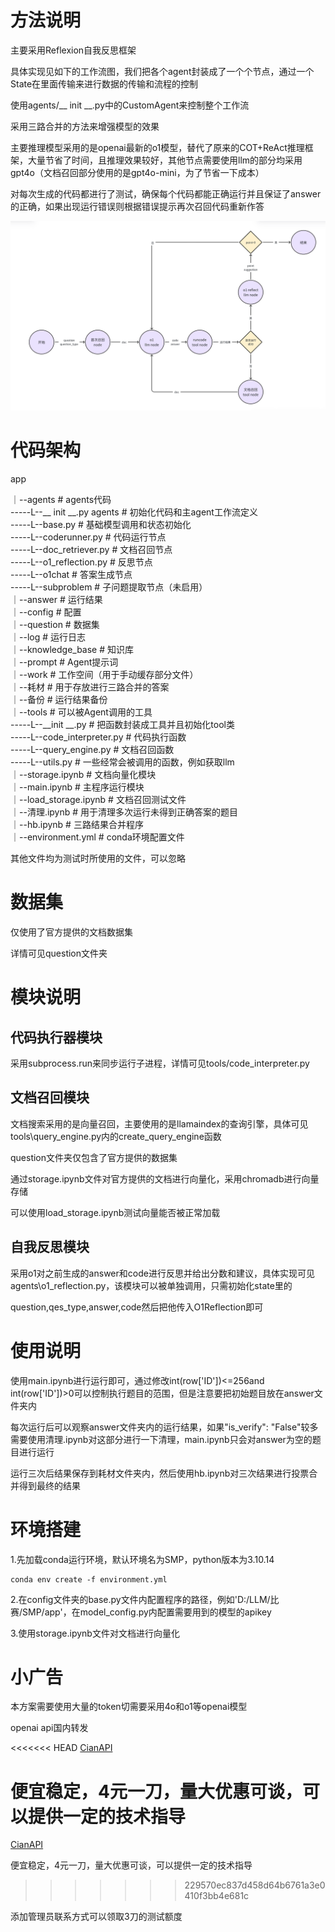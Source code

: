 # 方法说明

主要采用Reflexion自我反思框架

具体实现见如下的工作流图，我们把各个agent封装成了一个个节点，通过一个State在里面传输来进行数据的传输和流程的控制

使用agents/__ init __.py中的CustomAgent来控制整个工作流

采用三路合并的方法来增强模型的效果

主要推理模型采用的是openai最新的o1模型，替代了原来的COT+ReAct推理框架，大量节省了时间，且推理效果较好，其他节点需要使用llm的部分均采用gpt4o（文档召回部分使用的是gpt4o-mini，为了节省一下成本）

对每次生成的代码都进行了测试，确保每个代码都能正确运行并且保证了answer的正确，如果出现运行错误则根据错误提示再次召回代码重新作答

![1726650564525](image/readme/1726650564525.png)

# 代码架构

app

｜--agents # agents代码  
-----L--__ init __.py agents # 初始化代码和主agent工作流定义  
-----L--base.py # 基础模型调用和状态初始化  
-----L--coderunner.py # 代码运行节点  
-----L--doc_retriever.py # 文档召回节点  
-----L--o1_reflection.py # 反思节点  
-----L--o1chat # 答案生成节点  
-----L--subproblem # 子问题提取节点（未启用）  
｜--answer # 运行结果  
｜--config # 配置  
｜--question # 数据集  
｜--log # 运行日志  
｜--knowledge_base # 知识库  
｜--prompt # Agent提示词  
｜--work # 工作空间（用于手动缓存部分文件）  
｜--耗材 # 用于存放进行三路合并的答案  
｜--备份 # 运行结果备份  
｜--tools # 可以被Agent调用的工具  
-----L--__init __.py # 把函数封装成工具并且初始化tool类  
-----L--code_interpreter.py # 代码执行函数  
-----L--query_engine.py  # 文档召回函数  
-----L--utils.py # 一些经常会被调用的函数，例如获取llm  
｜--storage.ipynb # 文档向量化模块  
｜--main.ipynb # 主程序运行模块  
｜--load_storage.ipynb # 文档召回测试文件  
｜--清理.ipynb # 用于清理多次运行未得到正确答案的题目  
｜--hb.ipynb # 三路结果合并程序  
｜--environment.yml # conda环境配置文件  

其他文件均为测试时所使用的文件，可以忽略

# 数据集

仅使用了官方提供的文档数据集  

详情可见question文件夹  

# 模块说明

## 代码执行器模块

采用subprocess.run来同步运行子进程，详情可见tools/code_interpreter.py  

## 文档召回模块

文档搜索采用的是向量召回，主要使用的是llamaindex的查询引擎，具体可见tools\query_engine.py内的create_query_engine函数  

question文件夹仅包含了官方提供的数据集  

通过storage.ipynb文件对官方提供的文档进行向量化，采用chromadb进行向量存储  

可以使用load_storage.ipynb测试向量能否被正常加载  

## 自我反思模块

采用o1对之前生成的answer和code进行反思并给出分数和建议，具体实现可见agents\o1_reflection.py，该模块可以被单独调用，只需初始化state里的  

question,qes_type,answer,code然后把他传入O1Reflection即可  

# 使用说明

使用main.ipynb进行运行即可，通过修改int(row['ID'])<=256and int(row['ID'])>0可以控制执行题目的范围，但是注意要把初始题目放在answer文件夹内  

每次运行后可以观察answer文件夹内的运行结果，如果"is_verify": "False"较多需要使用清理.ipynb对这部分进行一下清理，main.ipynb只会对answer为空的题目进行运行  

运行三次后结果保存到耗材文件夹内，然后使用hb.ipynb对三次结果进行投票合并得到最终的结果  

# 环境搭建

1.先加载conda运行环境，默认环境名为SMP，python版本为3.10.14  

```
conda env create -f environment.yml  
```

2.在config文件夹的base.py文件内配置程序的路径，例如'D:/LLM/比赛/SMP/app'，在model_config.py内配置需要用到的模型的apikey  

3.使用storage.ipynb文件对文档进行向量化  

# 小广告

本方案需要使用大量的token切需要采用4o和o1等openai模型  

openai api国内转发 

<<<<<<< HEAD
[CianAPI](http://14.103.169.119:3000)

便宜稳定，4元一刀，量大优惠可谈，可以提供一定的技术指导
=======
[CianAPI](http://14.103.169.119:3000)  

便宜稳定，4元一刀，量大优惠可谈，可以提供一定的技术指导  
>>>>>>> 229570ec837d458d64b6761a3e0410f3bb4e681c

添加管理员联系方式可以领取3刀的测试额度
